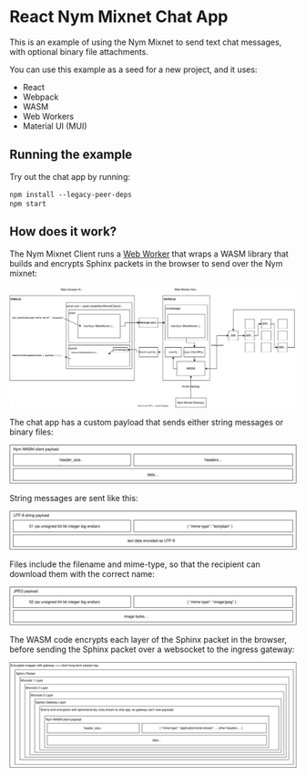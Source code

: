 # React Nym Mixnet Chat App

This is an example of using the Nym Mixnet to send text chat messages, with optional binary file attachments.

You can use this example as a seed for a new project, and it uses:

- React
- Webpack
- WASM
- Web Workers
- Material UI (MUI)

## Running the example

Try out the chat app by running:

```
npm install --legacy-peer-deps
npm start
```

## How does it work?

The Nym Mixnet Client runs a [Web Worker](https://developer.mozilla.org/en-US/docs/Web/API/Web_Workers_API) that wraps 
a WASM library that builds and encrypts Sphinx packets in the browser to send over the Nym mixnet:

![Web worker](../docs/worker.svg)

The chat app has a custom payload that sends either string messages or binary files:

![Packet format](../docs/packet_format.svg)

String messages are sent like this:

![Packet format - string](../docs/packet_string.svg)

Files include the filename and mime-type, so that the recipient can download them with the correct name:

![Packet format - binary](../docs/packet_jpeg.svg)

The WASM code encrypts each layer of the Sphinx packet in the browser, before sending the Sphinx packet over a websocket to the ingress gateway:

![Sphinx packet](../docs/sphinx.svg)




